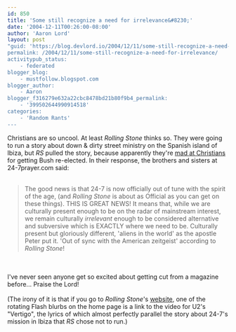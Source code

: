 ```yaml
---
id: 850
title: 'Some still recognize a need for irrelevance&#8230;'
date: '2004-12-11T00:26:00-08:00'
author: 'Aaron Lord'
layout: post
"guid: 'https://blog.devlord.io/2004/12/11/some-still-recognize-a-need-for-irrelevance/'
permalink: /2004/12/11/some-still-recognize-a-need-for-irrelevance/
activitypub_status:
    - federated
blogger_blog:
    - mustfollow.blogspot.com
blogger_author:
    - Aaron
blogger_f316279e632a22cbc8478bd21b80f9b4_permalink:
    - '399502644990914518'
categories:
    - 'Random Rants'
---
```


Christians are so uncool.  At least <i>Rolling Stone</i> thinks so.  They were going to run a story about down &amp; dirty street ministry on the Spanish island of Ibiza, but <i>RS</i> pulled the story, because apparently they're <a href="http://www.rollingstone.com/politics/story/_/id/6635544" target="_blank" rel="noopener">mad at Christians</a> for getting Bush re-elected.  In their response, the brothers and sisters at 24-7prayer.com said:<br /><br /><blockquote>The good news is that 24-7 is now officially out of tune with the spirit of the age, (and <i>Rolling Stone</i> is about as Official as you can get on these things). THIS IS GREAT NEWS! It means that, while we are culturally present enough to be on the radar of mainstream interest, we remain culturally <i>irrelevant</i> enough to be considered alternative and subversive which is EXACTLY where we need to be. Culturally present but gloriously different, 'aliens in the world' as the apostle Peter put it.  'Out of sync with the American zeitgeist' according to <i>Rolling Stone</i>!</blockquote><br /><br />I've never seen anyone get so excited about getting cut from a magazine before...  Praise the Lord!<br /><br />(The irony of it is that if you go to <i>Rolling Stone</i>'s <a href="http://www.rollingstone.com/" target="_blank" rel="noopener">website</a>, one of the rotating Flash blurbs on the home page is a link to the video for U2's "Vertigo", the lyrics of which almost perfectly parallel the story about 24-7's mission in Ibiza that <i>RS</i> chose not to run.)<div class="blogger-post-footer"></div>